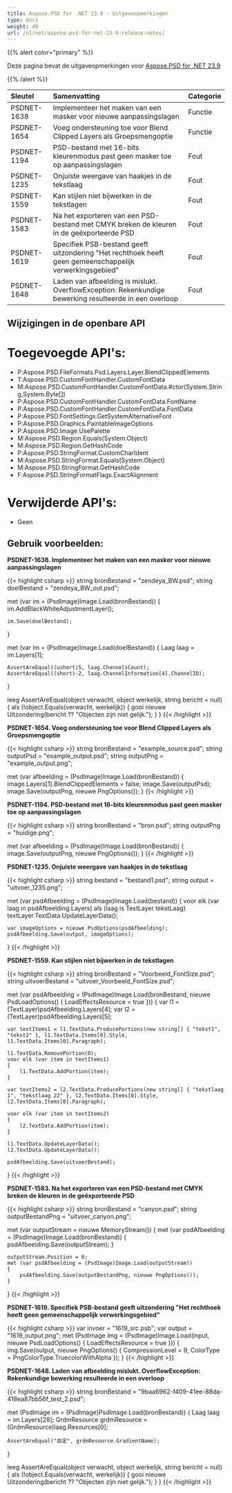 ```yaml
---
title: Aspose.PSD for .NET 23.9 - Uitgaveopmerkingen
type: docs
weight: 40
url: /nl/net/aspose-psd-for-net-23-9-release-notes/
---
```


{{% alert color="primary" %}}

Deze pagina bevat de uitgaveopmerkingen voor [Aspose.PSD for .NET 23.9](https://www.nuget.org/packages/Aspose.PSD/)

{{% /alert %}}

| **Sleutel** | **Samenvatting** | **Categorie** |
|:------------|:---------------------------------------|:--------|
| PSDNET-1638 | Implementeer het maken van een masker voor nieuwe aanpassingslagen | Functie |
| PSDNET-1654 | Voeg ondersteuning toe voor Blend Clipped Layers als Groepsmengoptie | Functie |
| PSDNET-1194 | PSD-bestand met 16-bits kleurenmodus past geen masker toe op aanpassingslagen | Fout    |
| PSDNET-1235 | Onjuiste weergave van haakjes in de tekstlaag | Fout    |
| PSDNET-1559 | Kan stijlen niet bijwerken in de tekstlagen | Fout    |
| PSDNET-1583 | Na het exporteren van een PSD-bestand met CMYK breken de kleuren in de geëxporteerde PSD | Fout    |
| PSDNET-1619 | Specifiek PSB-bestand geeft uitzondering "Het rechthoek heeft geen gemeenschappelijk verwerkingsgebied" | Fout    |
| PSDNET-1648 | Laden van afbeelding is mislukt. OverflowException: Rekenkundige bewerking resulteerde in een overloop | Fout    |


## **Wijzigingen in de openbare API**
# **Toegevoegde API's:**
- P:Aspose.PSD.FileFormats.Psd.Layers.Layer.BlendClippedElements
- T:Aspose.PSD.CustomFontHandler.CustomFontData
- M:Aspose.PSD.CustomFontHandler.CustomFontData.#ctor(System.String,System.Byte[])
- P:Aspose.PSD.CustomFontHandler.CustomFontData.FontName
- P:Aspose.PSD.CustomFontHandler.CustomFontData.FontData
- P:Aspose.PSD.FontSettings.GetSystemAlternativeFont
- P:Aspose.PSD.Graphics.PaintableImageOptions
- P:Aspose.PSD.Image.UsePalette
- M:Aspose.PSD.Region.Equals(System.Object)
- M:Aspose.PSD.Region.GetHashCode
- P:Aspose.PSD.StringFormat.CustomCharIdent
- M:Aspose.PSD.StringFormat.Equals(System.Object)
- M:Aspose.PSD.StringFormat.GetHashCode
- F:Aspose.PSD.StringFormatFlags.ExactAlignment


# **Verwijderde API's:**
- Geen


## **Gebruik voorbeelden:**

**PSDNET-1638. Implementeer het maken van een masker voor nieuwe aanpassingslagen**

{{< highlight csharp >}}
string bronBestand = "zendeya_BW.psd";
string doelBestand = "zendeya_BW_out.psd";

met (var im = (PsdImage)Image.Load(bronBestand))
{
    im.AddBlackWhiteAdjustmentLayer();

    im.Save(doelBestand);
}

met (var im = (PsdImage)Image.Load(doelBestand))
{
    Laag laag = im.Layers[1];

    AssertAreEqual((ushort)5, laag.ChannelsCount);
    AssertAreEqual((short)-2, laag.ChannelInformation[4].ChannelID);
}

leeg AssertAreEqual(object verwacht, object werkelijk, string bericht = null)
{
    als (!object.Equals(verwacht, werkelijk))
    {
        gooi nieuwe Uitzondering(bericht ?? "Objecten zijn niet gelijk.");
    }
}
{{< /highlight >}}

**PSDNET-1654. Voeg ondersteuning toe voor Blend Clipped Layers als Groepsmengoptie**

{{< highlight csharp >}}
string bronBestand = "example_source.psd";
string outputPsd = "example_output.psd";
string outputPng = "example_output.png";

met (var afbeelding = (PsdImage)Image.Load(bronBestand))
{
    image.Layers[1].BlendClippedElements = false;
    image.Save(outputPsd);
    image.Save(outputPng, nieuwe PngOptions());
}
{{< /highlight >}}

**PSDNET-1194. PSD-bestand met 16-bits kleurenmodus past geen masker toe op aanpassingslagen**

{{< highlight csharp >}}
string bronBestand = "bron.psd";
string outputPng = "huidige.png";

met (var afbeelding = (PsdImage)Image.Load(bronBestand))
{
    image.Save(outputPng, nieuwe PngOptions());
}
{{< /highlight >}}

**PSDNET-1235. Onjuiste weergave van haakjes in de tekstlaag**

{{< highlight csharp >}}
string bestand = "bestand1.psd";
string output = "uitvoer_1235.png";

met (var psdAfbeelding = (PsdImage)Image.Load(bestand))
{
    voor elk (var laag in psdAfbeelding.Layers)
    als (laag is TextLayer tekstLaag)
    textLayer.TextData.UpdateLayerData();

    var imageOptions = nieuwe PsdOptions(psdAfbeelding);
    psdAfbeelding.Save(output, imageOptions);
}
{{< /highlight >}}

**PSDNET-1559. Kan stijlen niet bijwerken in de tekstlagen**

{{< highlight csharp >}}
string bronBestand = "Voorbeeld_FontSize.psd";
string uitvoerBestand = "uitvoer_Voorbeeld_FontSize.psd";

met (var psdAfbeelding = (PsdImage)Image.Load(bronBestand, nieuwe PsdLoadOptions() { LoadEffectsResource = true }))
{
    var l1 = (TextLayer)psdAfbeelding.Layers[4];
    var l2 = (TextLayer)psdAfbeelding.Layers[5];

    var textItems1 = l1.TextData.ProducePortions(new string[] { "tekst1", "tekst2" }, l1.TextData.Items[0].Style, l1.TextData.Items[0].Paragraph);

    l1.TextData.RemovePortion(0);
    voor elk (var item in textItems1)
    {
        l1.TextData.AddPortion(item);
    }

    var textItems2 = l2.TextData.ProducePortions(new string[] { "tekstlaag 1", "tekstlaag 22" }, l2.TextData.Items[0].Style, l2.TextData.Items[0].Paragraph);

    voor elk (var item in textItems2)
    {
        l2.TextData.AddPortion(item);
    }

    l1.TextData.UpdateLayerData();
    l2.TextData.UpdateLayerData();

    psdAfbeelding.Save(uitvoerBestand);
}
{{< /highlight >}}

**PSDNET-1583. Na het exporteren van een PSD-bestand met CMYK breken de kleuren in de geëxporteerde PSD**

{{< highlight csharp >}}
string bronBestand = "canyon.psd";
string outputBestandPng = "uitvoer_canyon.png";

met (var outputStream = nieuwe MemoryStream())
{
    met (var psdAfbeelding = (PsdImage)Image.Load(bronBestand))
    {
        psdAfbeelding.Save(outputStream);
    }

    outputStream.Position = 0;
    met (var psdAfbeelding = (PsdImage)Image.Load(outputStream))
    {
        psdAfbeelding.Save(outputBestandPng, nieuwe PngOptions());
    }
}
{{< /highlight >}}

**PSDNET-1619. Specifiek PSB-bestand geeft uitzondering "Het rechthoek heeft geen gemeenschappelijk verwerkingsgebied"**

{{< highlight csharp >}}
var invoer = "1619_src.psb";
var output = "1619_output.png";
met (PsdImage img = (PsdImage)Image.Load(input, nieuwe PsdLoadOptions() { LoadEffectsResource = true }))
{
    img.Save(output, nieuwe PngOptions() { CompressionLevel = 9, ColorType = PngColorType.TruecolorWithAlpha });
}
{{< /highlight >}}

**PSDNET-1648. Laden van afbeelding mislukt. OverflowException: Rekenkundige bewerking resulteerde in een overloop**

{{< highlight csharp >}}
string bronBestand = "9baa6962-f409-41ee-88da-418ea87bb56f_test_2.psd";

met (PsdImage im = (PsdImage)PsdImage.Load(bronBestand))
{
    Laag laag = im.Layers[28];
    GrdmResource grdmResource = (GrdmResource)laag.Resources[0];

    AssertAreEqual("自定", grdmResource.GradientName);
}

leeg AssertAreEqual(object verwacht, object werkelijk, string bericht = null)
{
    als (!object.Equals(verwacht, werkelijk))
    {
        gooi nieuwe Uitzondering(bericht ?? "Objecten zijn niet gelijk.");
    }
}
{{< /highlight >}}
